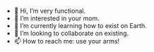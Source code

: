 - 👋 Hi, I’m very functional.
- 👀 I’m interested in your mom.
- 🌱 I’m currently learning how to exist on Earth.
- 💞️ I’m looking to collaborate on existing.
- 📫 How to reach me: use your arms!

<!---
Ver-y-functional/Ver-y-functional is a ✨ special ✨ repository because its `README.md` (this file) appears on your GitHub profile.
You can click the Preview link to take a look at your changes.
--->
